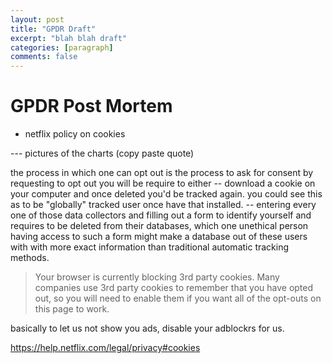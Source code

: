 ```yaml
---
layout: post
title: "GPDR Draft"
excerpt: "blah blah draft"
categories: [paragraph]
comments: false
---
```


GPDR Post Mortem
===================
- netflix policy on cookies

--- pictures of the charts (copy paste quote)

the process in which one can opt out is the process to ask for consent
by requesting to opt out you will be require to either
-- download a cookie on your computer and once deleted you'd be tracked again. you could see this as to be "globally" tracked user once have that installed.
-- entering every one of those data collectors and filling out a form to identify yourself and requires to be deleted from their databases, which one unethical person having access to such a form might make a database out of these users with with more exact information than traditional automatic tracking methods.

> Your browser is currently blocking 3rd party cookies. Many companies use 3rd party cookies to remember that you have opted out, so you will need to enable them if you want all of the opt-outs on this page to work.

basically to let us not show you ads, disable your adblockrs for us.

https://help.netflix.com/legal/privacy#cookies
